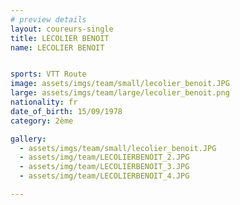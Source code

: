 ```yaml
---
# preview details
layout: coureurs-single
title: LECOLIER BENOIT
name: LECOLIER BENOIT


sports: VTT Route
image: assets/imgs/team/small/lecolier_benoit.JPG
large: assets/imgs/team/large/lecolier_benoit.png
nationality: fr
date_of_birth: 15/09/1978
category: 2ème

gallery:
  - assets/imgs/team/small/lecolier_benoit.JPG
  - assets/img/team/LECOLIERBENOIT_2.JPG
  - assets/img/team/LECOLIERBENOIT_3.JPG
  - assets/img/team/LECOLIERBENOIT_4.JPG

---
```


